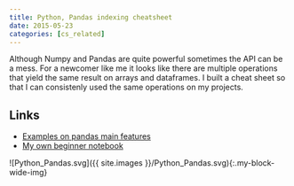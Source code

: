 ```yaml
---
title: Python, Pandas indexing cheatsheet
date: 2015-05-23
categories: [cs_related]
---
```


Although Numpy and Pandas are quite powerful sometimes the API can be a mess.
For a newcomer like me it looks like there are multiple operations that yield the same result on arrays and dataframes.
I built a cheat sheet so that I can consistenly used the same operations on my projects.

## Links
* [Examples on pandas main features](http://pandas.pydata.org/pandas-docs/stable/10min.html)
* [My own beginner notebook](https://github.com/candide-guevara/random_stuff/blob/master/scipy_notebooks/pandas_examples.ipynb)

![Python_Pandas.svg]({{ site.images }}/Python_Pandas.svg){:.my-block-wide-img}
